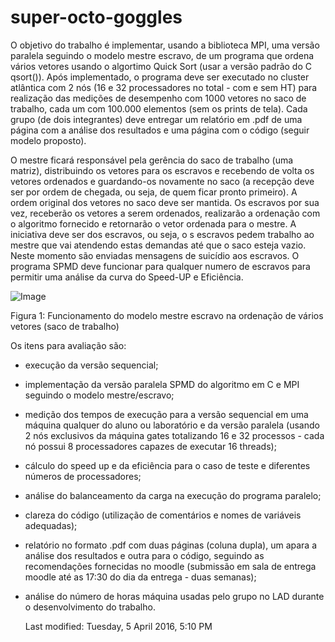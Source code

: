 # super-octo-goggles

O objetivo do trabalho é implementar, usando a biblioteca MPI, uma versão
paralela seguindo o modelo mestre escravo, de um programa que ordena vários
vetores usando o algortimo Quick Sort (usar a versão padrão do C qsort()). Após
implementado, o programa deve ser executado no cluster atlântica com 2 nós (16 e
32 processadores no total - com e sem HT) para realização das medições de
desempenho com 1000 vetores no saco de trabalho, cada um com 100.000 elementos
(sem os prints de tela). Cada grupo (de dois integrantes) deve entregar um
relatório em .pdf de uma página com a análise dos resultados e uma página com o
código (seguir modelo proposto).

O mestre ficará responsável pela gerência do saco de trabalho (uma matriz),
distribuindo os vetores para os escravos e recebendo de volta os vetores
ordenados e guardando-os novamente no saco (a recepção deve ser por ordem de
chegada, ou seja, de quem ficar pronto primeiro). A ordem original dos vetores
no saco deve ser mantida. Os escravos por sua vez, receberão os vetores a serem
ordenados, realizarão a ordenação com o algoritmo fornecido e retornarão o vetor
ordenada para o mestre. A iniciativa deve ser dos escravos, ou seja, o s
escravos pedem trabalho ao mestre que vai atendendo estas demandas até que o
saco esteja vazio. Neste momento são enviadas mensagens de suicídio aos
escravos. O programa SPMD deve funcionar para qualquer numero de escravos para
permitir uma análise da curva do Speed-UP e Eficiência.

![Image](https://github.com/execb5/super-octo-goggles/raw/master/data/MS.gif)

Figura 1: Funcionamento do modelo mestre escravo na ordenação de vários vetores
(saco de trabalho)

Os itens para avaliação são:

* execução da versão sequencial;
* implementação da versão paralela SPMD do algoritmo em C e MPI seguindo o modelo mestre/escravo;
* medição dos tempos de execução para a versão sequencial em uma máquina
	qualquer do aluno ou laboratório e da versão paralela (usando 2 nós exclusivos
	da máquina gates totalizando 16 e 32 processos - cada nó possui 8
	processadores capazes de executar 16 threads);
* cálculo do speed up e da eficiência para o caso de teste e diferentes números
	de processadores;
* análise do balanceamento da carga na execução do programa paralelo;
* clareza do código (utilização de comentários e nomes de variáveis adequadas);
* relatório no formato .pdf com duas páginas (coluna dupla), um apara a análise
	dos resultados e outra para o código, seguindo as recomendações fornecidas no
	moodle (submissão em sala de entrega moodle até as 17:30 do dia da entrega -
	duas semanas);
* análise do número de horas máquina usadas pelo grupo no LAD durante o
	desenvolvimento do trabalho.

	Last modified: Tuesday, 5 April 2016, 5:10 PM
